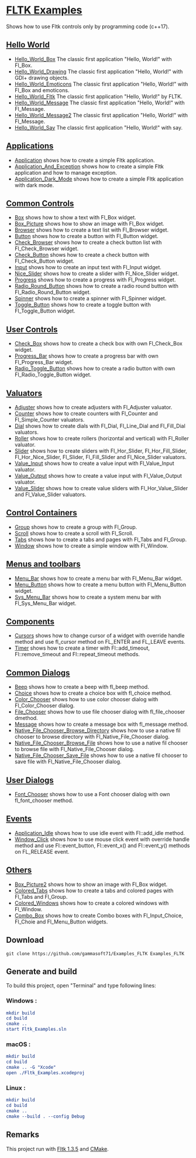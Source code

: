 
# [FLTK Examples](src)

Shows how to use Fltk controls only by programming code (c++17).

## [Hello World](src/Hello_Worlds)

* [Hello_World_Box](src/Hello_Worlds/Hello_World_Box) The classic first application "Hello, World!" with Fl_Box.
* [Hello_World_Drawing](src/Hello_Worlds/Hello_World_Drawing) The classic first application "Hello, World!" with GDI+ drawing objects.
* [Hello_World_Emoticons](src/Hello_Worlds/Hello_World_Emoticons) The classic first application "Hello, World!" with Fl_Box and emoticons.
* [Hello_World_Fltk](src/Hello_Worlds/Hello_World_Fltk) The classic first application "Hello, World!" by FLTK.
* [Hello_World_Message](src/Hello_Worlds/Hello_World_Message) The classic first application "Hello, World!" with Fl_Message.
* [Hello_World_Message2](src/Hello_Worlds/Hello_World_Message2) The classic first application "Hello, World!" with Fl_Message.
* [Hello_World_Say](src/Hello_Worlds/Hello_World_Say) The classic first application "Hello, World!" with say.

## [Applications](src/Applications)

* [Application](src/Applications/Application) shows how to create a simple Fltk application.
* [Application_And_Exception](src/Applications/Application_And_Exception) shows how to create a simple Fltk application and how to manage exception.
* [Application_Dark_Mode](src/Applications/Application_Dark_Mode) shows how to create a simple Fltk application with dark mode.

## [Common Controls](src/Common_Controls)

* [Box](src/Common_Controls/Box) shows how to show a text with Fl_Box widget.
* [Box_Picture](src/Common_Controls/Box_Picture) shows how to show an image with Fl_Box widget.
* [Browser](src/Common_Controls/Browser) shows how to create a text list with Fl_Browser widget.
* [Button](src/Common_Controls/Button) shows how to create a button with Fl_Button widget.
* [Check_Browser](src/Common_Controls/Check_Browser) shows how to create a check button list with Fl_Check_Browser widget.
* [Check_Button](src/Common_Controls/Check_Button) shows how to create a check button with Fl_Check_Button widget.
* [Input](src/Common_Controls/Input) shows how to create an input text with Fl_Input widget.
* [Nice_Slider](src/Common_Controls/Nice_Slider) shows how to create a slider with Fl_Nice_Slider widget.
* [Progress](src/Common_Controls/Progress) shows how to create a progress with Fl_Progress widget.
* [Radio_Round_Button](src/Common_Controls/Radio_Round_Button) shows how to create a radio round button with Fl_Radio_Round_Button widget.
* [Spinner](src/Common_Controls/Spinner) shows how to create a spinner with Fl_Spinner widget.
* [Toggle_Button](src/Common_Controls/Toggle_Button) shows how to create a toggle button with Fl_Toggle_Button widget.

## [User Controls](src/User_Controls)

* [Check_Box](src/User_Controls/Check_Box) shows how to create a check box with own Fl_Check_Box widget.
* [Progress_Bar](src/User_Controls/Progress_Bar) shows how to create a progress bar with own Fl_Progress_Bar widget.
* [Radio_Toggle_Button](src/User_Controls/Radio_Toggle_Button) shows how to create a radio button with own Fl_Radio_Toggle_Button widget.

## [Valuators](src/Valuators)

* [Adjuster](src/Valuators/Adjuster) shows how to create adjusters with Fl_Adjuster valuator.
* [Counter](src/Valuators/Counter) shows how to create counters with Fl_Counter and Fl_Simple_Counter valuators.
* [Dial](src/Valuators/Dial) shows how to create dials with Fl_Dial, Fl_Line_Dial and Fl_Fill_Dial valuators.
* [Roller](src/Valuators/Roller) shows how to create rollers (horizontal and vertical) with Fl_Roller valuator.
* [Slider](src/Valuators/Slider) shows how to create sliders with Fl_Hor_Slider, Fl_Hor_Fill_Slider, Fl_Hor_Nice_Slider, Fl_Slider, Fl_Fill_Slider and Fl_Nice_Slider valuators.
* [Value_Input](src/Valuators/Value_Input) shows how to create a value input with Fl_Value_Input valuator.
* [Value_Output](src/Valuators/Value_Output) shows how to create a value input with Fl_Value_Output valuator.
* [Value_Slider](src/Valuators/Slider) shows how to create value sliders with Fl_Hor_Value_Slider and Fl_Value_Slider valuators.

## [Control Containers](src/Control_Containers)

* [Group](src/Control_Containers/Group) shows how to create a group with Fl_Group.
* [Scroll](src/Control_Containers/Scroll) shows how to create a scroll with Fl_Scroll.
* [Tabs](src/Control_Containers/Tabs) shows how to create a tabs and pages with Fl_Tabs and Fl_Group.
* [Window](src/Control_Containers/Window) shows how to create a simple window with Fl_Window.

## [Menus and toolbars](src/Menus_And_Toolbars)

* [Menu_Bar](src/Menus_And_Toolbars/Menu_Bar) shows how to create a menu bar with Fl_Menu_Bar widget.
* [Menu_Button](src/Menus_And_Toolbars/Menu_Button) shows how to create a menu button with Fl_Menu_Button widget.
* [Sys_Menu_Bar](src/Menus_And_Toolbars/Sys_Menu_Bar) shows how to create a system menu bar with Fl_Sys_Menu_Bar widget.

## [Components](src/Components)

* [Cursors](src/Components/Cursors) shows how to change cursor of a widget with override handle method and use fl_cursor method on FL_ENTER and FL_LEAVE events.
* [Timer](src/Components/Timer) shows how to create a timer with Fl::add_timeout,  Fl::remove_timeout and Fl::repeat_timeout methods.

## [Common Dialogs](src/Common_Dialogs)

* [Beep](src/Common_Dialogs/Beep) shows how to create a beep with fl_beep method.
* [Choice](src/Common_Dialogs/Choice) shows how to create a choice box with fl_choice method.
* [Color_Chooser](src/Common_Dialogs/Color_Chooser) shows how to use color chooser dialog with Fl_Color_Chooser dialog.
* [File_Chooser](src/Common_Dialogs/Color_Chooser) shows how to use file chooser dialog with fl_file_chooser dmethod.
* [Message](src/Common_Dialogs/Message) shows how to create a message box with fl_message method.
* [Native_File_Chooser_Browse_Directory](src/Common_Dialogs/Native_File_Chooser_Browse_Directory) shows how to use a native fil chooser to browse directory with Fl_Native_File_Chooser dialog.
* [Native_File_Chooser_Browse_File](src/Common_Dialogs/Native_File_Chooser_Browse_File) shows how to use a native fil chooser to browse file with Fl_Native_File_Chooser dialog.
* [Native_File_Chooser_Save_File](src/Common_Dialogs/Native_File_Chooser_Save_File) shows how to use a native fil chooser to save file with Fl_Native_File_Chooser dialog.

## [User Dialogs](src/User_Dialogs)

* [Font_Chooser](src/User_Dialogs/Font_Chooser) shows how to use a Font chooser dialog with own fl_font_chooser method.

## [Events](src/Events)

* [Application_Idle](src/Events/Application_Idle) shows how to use idle event with Fl::add_idle method.
* [Window_Click](src/Events/Window_Click) shows how to use mouse click event with override handle method and use Fl::event_button, Fl::event_x() and Fl::event_y() methods on FL_RELEASE event.

## [Others](src/Others)

* [Box_Picture2](src/Others/Box_Picture2) shows how to show an image with Fl_Box widget.
* [Colored_Tabs](src/Others/Colored_Tabs) shows how to create a tabs and colored pages with Fl_Tabs and Fl_Group.
* [Colored_Windows](src/Others/Colored_Windows) shows how to create a colored windows with Fl_Window.
* [Combo_Box](src/Others/ComboBox) shows how to create Combo boxes with Fl_Input_Choice, Fl_Choie and Fl_Menu_Button widgets.

## Download

``` shell
git clone https://github.com/gammasoft71/Examples_FLTK Examples_FLTK
```

## Generate and build

To build this project, open "Terminal" and type following lines:

### Windows :

``` cmake
mkdir build
cd build
cmake .. 
start Fltk_Examples.sln
```

### macOS :

``` cmake
mkdir build
cd build
cmake .. -G "Xcode"
open ./Fltk_Examples.xcodeproj
```


### Linux :

``` cmake
mkdir build
cd build
cmake .. 
cmake --build . --config Debug
```

## Remarks

This project run with [Fltk 1.3.5](https://www.Fltk.org) and [CMake](https://cmake.org).
